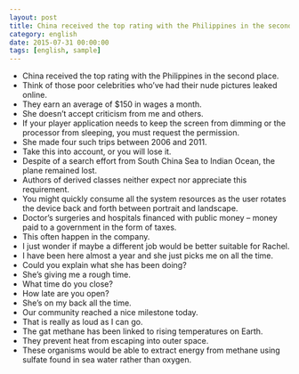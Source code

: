 ```yaml
---
layout: post
title: China received the top rating with the Philippines in the second place
category: english
date: 2015-07-31 00:00:00  
tags: [english, sample]
---
```


* China received the top rating with the Philippines in the second place.
* Think of those poor celebrities who’ve had their nude pictures leaked online.
* They earn an average of $150 in wages a month.
* She doesn’t accept criticism from me and others.
* If your player application needs to keep the screen from dimming or the processor from sleeping, you must request the permission.
* She made four such trips between 2006 and 2011.
* Take this into account, or you will lose it.
* Despite of a search effort from South China Sea to Indian Ocean, the plane remained lost.
* Authors of derived classes neither expect nor appreciate this requirement.
* You might quickly consume all the system resources as the user rotates the device back and forth between portrait and landscape.
* Doctor’s surgeries and hospitals financed with public money – money paid to a government in the form of taxes.
* This often happen in the company.
* I just wonder if maybe a different job would be better suitable for Rachel.
* I have been here almost a year and she just picks me on all the time.
* Could you explain what she has been doing?
* She’s giving me a rough time.
* What time do you close?
* How late are you open?
* She’s on my back all the time.
* Our community reached a nice milestone today.
* That is really as loud as I can go.
* The gat methane has been linked to rising temperatures on Earth.
* They prevent heat from escaping into outer space.
* These organisms would be able to extract energy from methane using sulfate found in sea water rather than oxygen.

